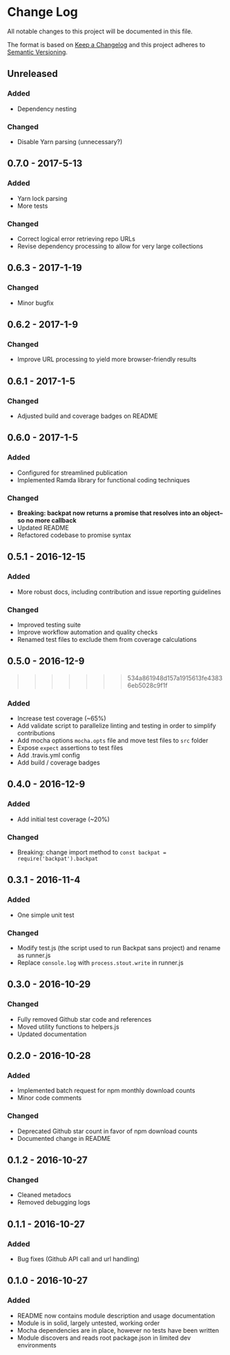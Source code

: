 # Change Log
All notable changes to this project will be documented in this file.

The format is based on [Keep a Changelog](http://keepachangelog.com/)
and this project adheres to [Semantic Versioning](http://semver.org/).

## Unreleased
### Added
- Dependency nesting

### Changed
- Disable Yarn parsing (unnecessary?)

## 0.7.0 - 2017-5-13
### Added
- Yarn lock parsing
- More tests

### Changed
- Correct logical error retrieving repo URLs
- Revise dependency processing to allow for very large collections

## 0.6.3 - 2017-1-19
### Changed
- Minor bugfix

## 0.6.2 - 2017-1-9
### Changed
- Improve URL processing to yield more browser-friendly results

## 0.6.1 - 2017-1-5
### Changed
- Adjusted build and coverage badges on README

## 0.6.0 - 2017-1-5
### Added
- Configured for streamlined publication
- Implemented Ramda library for functional coding techniques
### Changed
- **Breaking: backpat now returns a promise that resolves into an object–so no more callback**
- Updated README
- Refactored codebase to promise syntax

## 0.5.1 - 2016-12-15
### Added
- More robust docs, including contribution and issue reporting guidelines
### Changed
- Improved testing suite
- Improve workflow automation and quality checks
- Renamed test files to exclude them from coverage calculations

## 0.5.0 - 2016-12-9
>>>>>>> 534a861948d157a1915613fe43836eb5028c9f1f
### Added
- Increase test coverage (~65%)
- Add validate script to parallelize linting and testing in order to simplify contributions
- Add mocha options `mocha.opts` file and move test files to `src` folder
- Expose `expect` assertions to test files
- Add .travis.yml config
- Add build / coverage badges

## 0.4.0 - 2016-12-9
### Added
- Add initial test coverage (~20%)

### Changed
- Breaking: change import method to ```const backpat = require('backpat').backpat```

## 0.3.1 - 2016-11-4
### Added
- One simple unit test

### Changed
- Modify test.js (the script used to run Backpat sans project) and
rename as runner.js
- Replace ```console.log``` with ```process.stout.write``` in runner.js

## 0.3.0 - 2016-10-29
### Changed
- Fully removed Github star code and references
- Moved utility functions to helpers.js
- Updated documentation

## 0.2.0 - 2016-10-28
### Added
- Implemented batch request for npm monthly download counts
- Minor code comments

### Changed
- Deprecated Github star count in favor of npm download counts
- Documented change in README

## 0.1.2 - 2016-10-27
### Changed
- Cleaned metadocs
- Removed debugging logs

## 0.1.1 - 2016-10-27
### Added
- Bug fixes (Github API call and url handling)

## 0.1.0 - 2016-10-27
### Added
- README now contains module description and usage documentation
- Module is in solid, largely untested, working order
- Mocha dependencies are in place, however no tests have been written
- Module discovers and reads root package.json in limited dev environments
